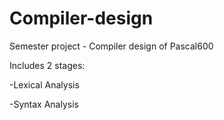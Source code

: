 # Compiler-design
Semester project - Compiler design of Pascal600

Includes 2 stages:

-Lexical Analysis

-Syntax Analysis 

